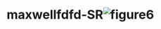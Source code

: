 # maxwellfdfd-SR![figure6](https://user-images.githubusercontent.com/99333410/183542958-c002a2d3-2a63-4e04-9808-749933eff5e4.jpg)
